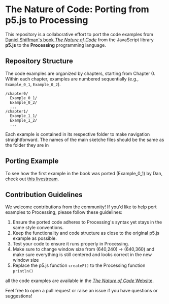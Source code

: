 # The Nature of Code: Porting from p5.js to Processing

This repository is a collaborative effort to port the code examples from [Daniel Shiffman's book *The Nature of Code*](https://natureofcode.com/) from the JavaScript library **p5.js** to the **Processing** programming language.

## Repository Structure

The code examples are organized by chapters, starting from Chapter 0. Within each chapter, examples are numbered sequentially (e.g., `Example_0_1`, `Example_0_2`).  

```
/chapter0/
  Example_0_1/
  Example_0_2/
  ...
/chapter1/
  Example_1_1/
  Example_1_2/
  ...
```

Each example is contained in its respective folder to make navigation straightforward.
The names of the main sketche files should be the same as the folder they are in

## Porting Example

To see how the first example in the book was ported (Example_0_1) by Dan, check out [this livestream](https://www.youtube.com/live/qNqKeMa9yBU?si=kevmtdfZMXmcXi2N&t=3218).

## Contribution Guidelines

We welcome contributions from the community! If you'd like to help port examples to Processing, please follow these guidelines:

1. Ensure the ported code adheres to Processing's syntax yet stays in the same style conventions.
2. Keep the functionality and code structure as close to the original p5.js example as possible.
3. Test your code to ensure it runs properly in Processing.
4. Make sure to change window size from (640,240) -> (640,360) and make sure everything is still centered and looks correct in the new window size
5. Replace the p5.js function `createP()` to the Processing function `println()`

all the code examples are available in the [*The Nature of Code* Website](https://natureofcode.com/).

Feel free to open a pull request or raise an issue if you have questions or suggestions!
